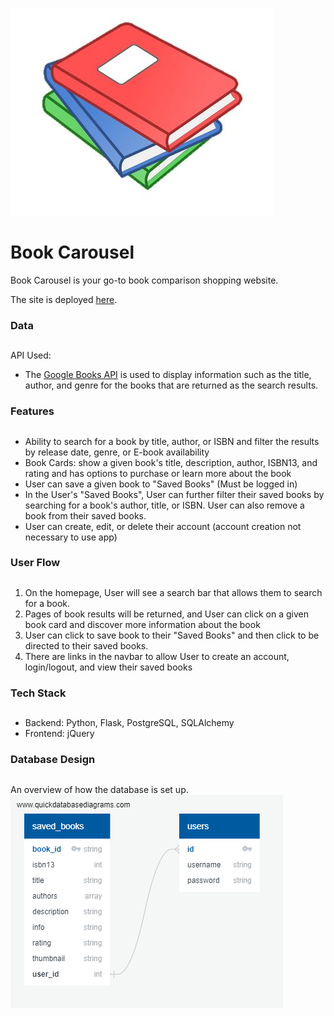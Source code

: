 ![image info](./Icon.JPG)

# Book Carousel

Book Carousel is your go-to book comparison shopping website.

The site is deployed [here](https://book-carousel.herokuapp.com/).

### Data

##

API Used:

- The [Google Books API](https://developers.google.com/books/docs/v1/using) is used to display information such as the title, author, and genre for the books that are returned as the search results.

### Features

##

- Ability to search for a book by title, author, or ISBN and filter the results by release date, genre, or E-book availability
- Book Cards: show a given book's title, description, author, ISBN13, and rating and has options to purchase or learn more about the book
- User can save a given book to "Saved Books" (Must be logged in)
- In the User's "Saved Books", User can further filter their saved books by searching for a book's author, title, or ISBN. User can also remove a book from their saved books.
- User can create, edit, or delete their account (account creation not necessary to use app)

### User Flow

##

1. On the homepage, User will see a search bar that allows them to search for a book.
2. Pages of book results will be returned, and User can click on a given book card and discover more information about the book
3. User can click to save book to their "Saved Books" and then click to be directed to their saved books.
4. There are links in the navbar to allow User to create an account, login/logout, and view their saved books

### Tech Stack

##

- Backend: Python, Flask, PostgreSQL, SQLAlchemy
- Frontend: jQuery

### Database Design

##

An overview of how the database is set up.  
![image info](./database_design.png)
